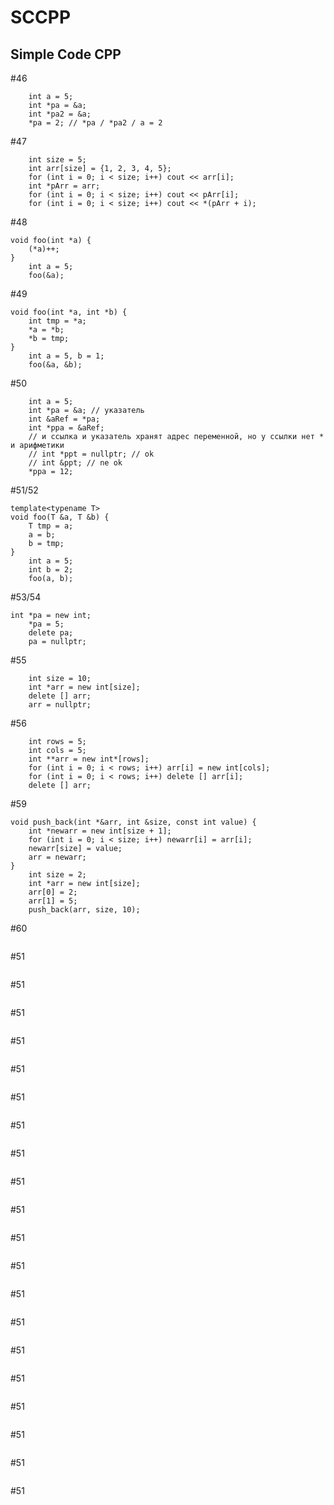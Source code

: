 # SCCPP
Simple Code CPP 
--------------
#46
```
    int a = 5;
    int *pa = &a;
    int *pa2 = &a;
    *pa = 2; // *pa / *pa2 / a = 2
```
#47
```
    int size = 5;
    int arr[size] = {1, 2, 3, 4, 5};
    for (int i = 0; i < size; i++) cout << arr[i];
    int *pArr = arr;
    for (int i = 0; i < size; i++) cout << pArr[i];
    for (int i = 0; i < size; i++) cout << *(pArr + i);
```
#48
```
void foo(int *a) {
    (*a)++;
}
    int a = 5;
    foo(&a);
```
#49
```
void foo(int *a, int *b) {
    int tmp = *a;
    *a = *b; 
    *b = tmp;
}
    int a = 5, b = 1;
    foo(&a, &b);
```
#50
```
    int a = 5;
    int *pa = &a; // указатель
    int &aRef = *pa;
    int *ppa = &aRef;
    // и ссылка и указатель хранят адрес переменной, но у ссылки нет * и арифметики
    // int *ppt = nullptr; // ok
    // int &ppt; // ne ok
    *ppa = 12;
```
#51/52
```
template<typename T>
void foo(T &a, T &b) {
    T tmp = a;
    a = b;
    b = tmp;
}
    int a = 5;
    int b = 2;
    foo(a, b);
```
#53/54
```
int *pa = new int;
    *pa = 5;
    delete pa;
    pa = nullptr;
```
#55
```
    int size = 10;
    int *arr = new int[size];
    delete [] arr;
    arr = nullptr;
```
#56
```
    int rows = 5;
    int cols = 5;
    int **arr = new int*[rows];
    for (int i = 0; i < rows; i++) arr[i] = new int[cols];
    for (int i = 0; i < rows; i++) delete [] arr[i];
    delete [] arr;  
```
#59
```
void push_back(int *&arr, int &size, const int value) {
    int *newarr = new int[size + 1];
    for (int i = 0; i < size; i++) newarr[i] = arr[i];
    newarr[size] = value;
    arr = newarr;
}
    int size = 2;
    int *arr = new int[size];
    arr[0] = 2;
    arr[1] = 5;
    push_back(arr, size, 10);

```
#60
```

```
#51
```

```
#51
```

```
#51
```

```
#51
```

```
#51
```

```
#51
```

```
#51
```

```
#51
```

```
#51
```

```
#51
```

```
#51
```

```
#51
```

```
#51
```

```
#51
```

```
#51
```

```
#51
```

```
#51
```

```
#51
```

```
#51
```

```
#51
```

```
